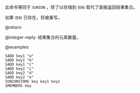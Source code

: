 此命令等同于 `SUNION` ，除了以存储到 `目标` 取代了直接返回结果集合。

如果  `目标` 已存在，将被重写。

@return

@integer-reply: 结果集合的元素数量。

@examples

```cli
SADD key1 "a"
SADD key1 "b"
SADD key1 "c"
SADD key2 "c"
SADD key2 "d"
SADD key2 "e"
SUNIONSTORE key key1 key2
SMEMBERS key
```
